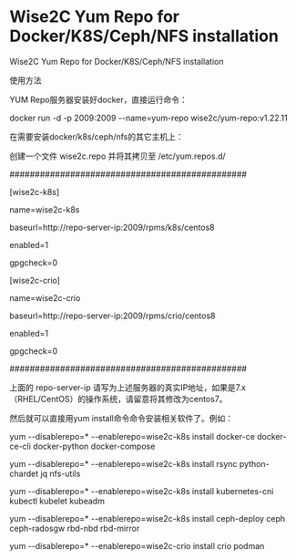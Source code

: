 # Wise2C Yum Repo for Docker/K8S/Ceph/NFS installation
Wise2C Yum Repo for Docker/K8S/Ceph/NFS installation

使用方法

YUM Repo服务器安装好docker，直接运行命令：

docker run -d -p 2009:2009 --name=yum-repo wise2c/yum-repo:v1.22.11

在需要安装docker/k8s/ceph/nfs的其它主机上：

创建一个文件 wise2c.repo 并将其拷贝至 /etc/yum.repos.d/

###############################################

[wise2c-k8s]

name=wise2c-k8s

baseurl=http://repo-server-ip:2009/rpms/k8s/centos8

enabled=1

gpgcheck=0

[wise2c-crio]

name=wise2c-crio

baseurl=http://repo-server-ip:2009/rpms/crio/centos8

enabled=1

gpgcheck=0

###############################################

上面的 repo-server-ip 请写为上述服务器的真实IP地址，如果是7.x（RHEL/CentOS）的操作系统，请留意将其修改为centos7。

然后就可以直接用yum install命令命令安装相关软件了。例如：

yum --disablerepo=* --enablerepo=wise2c-k8s install docker-ce docker-ce-cli docker-python docker-compose

yum --disablerepo=* --enablerepo=wise2c-k8s install rsync python-chardet jq nfs-utils
  
yum --disablerepo=* --enablerepo=wise2c-k8s install kubernetes-cni kubectl kubelet kubeadm

yum --disablerepo=* --enablerepo=wise2c-k8s install ceph-deploy ceph ceph-radosgw rbd-nbd rbd-mirror

yum --disablerepo=* --enablerepo=wise2c-crio install crio podman
